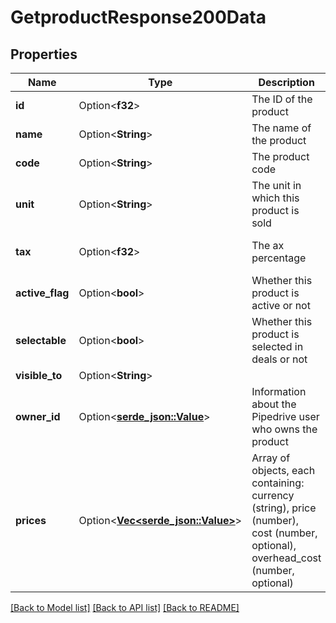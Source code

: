 # GetproductResponse200Data

## Properties

Name | Type | Description | Notes
------------ | ------------- | ------------- | -------------
**id** | Option<**f32**> | The ID of the product | [optional]
**name** | Option<**String**> | The name of the product | [optional]
**code** | Option<**String**> | The product code | [optional]
**unit** | Option<**String**> | The unit in which this product is sold | [optional]
**tax** | Option<**f32**> | The ax percentage | [optional][default to 0]
**active_flag** | Option<**bool**> | Whether this product is active or not | [optional][default to true]
**selectable** | Option<**bool**> | Whether this product is selected in deals or not | [optional][default to true]
**visible_to** | Option<**String**> |  | [optional]
**owner_id** | Option<[**serde_json::Value**](.md)> | Information about the Pipedrive user who owns the product | [optional]
**prices** | Option<[**Vec<serde_json::Value>**](serde_json::Value.md)> | Array of objects, each containing: currency (string), price (number), cost (number, optional), overhead_cost (number, optional) | [optional]

[[Back to Model list]](../README.md#documentation-for-models) [[Back to API list]](../README.md#documentation-for-api-endpoints) [[Back to README]](../README.md)



